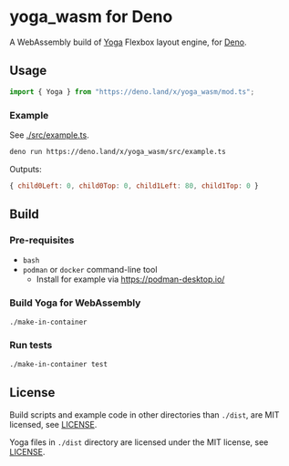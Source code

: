 # yoga_wasm for Deno

A WebAssembly build of [Yoga](https://github.com/facebook/yoga) Flexbox layout
engine, for [Deno](https://deno.land/).

## Usage

```typescript
import { Yoga } from "https://deno.land/x/yoga_wasm/mod.ts";
```

### Example

See [./src/example.ts](https://deno.land/x/yoga_wasm/src/example.ts?source).

```bash
deno run https://deno.land/x/yoga_wasm/src/example.ts
```

Outputs:

```js
{ child0Left: 0, child0Top: 0, child1Left: 80, child1Top: 0 }
```

## Build

### Pre-requisites

- `bash`
- `podman` or `docker` command-line tool
  - Install for example via https://podman-desktop.io/

### Build Yoga for WebAssembly

```bash
./make-in-container
```

### Run tests

```bash
./make-in-container test
```

## License

Build scripts and example code in other directories than `./dist`, are MIT
licensed, see [LICENSE](https://deno.land/x/yoga_wasm/LICENSE?source).

Yoga files in `./dist` directory are licensed under the MIT license, see
[LICENSE](https://deno.land/x/yoga_wasm/dist/LICENSE?source).
